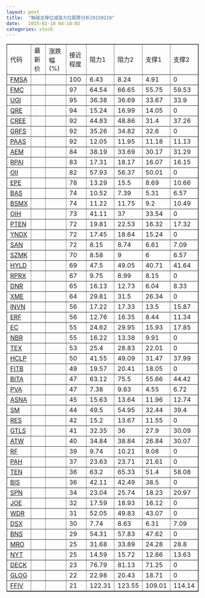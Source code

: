```yaml
---
layout: post
title:  "触碰支撑位或阻力位股票分析20150218"
date:   2015-02-18 04:18:02
categories: stock
---
```

<script type="text/javascript">
var stockList = []
stockList.push('gb_fmsa');
stockList.push('gb_fmc');
stockList.push('gb_ugi');
stockList.push('gb_qre');
stockList.push('gb_cree');
stockList.push('gb_grfs');
stockList.push('gb_paas');
stockList.push('gb_aem');
stockList.push('gb_rpai');
stockList.push('gb_oii');
stockList.push('gb_epe');
stockList.push('gb_bas');
stockList.push('gb_bsmx');
stockList.push('gb_oih');
stockList.push('gb_pten');
stockList.push('gb_yndx');
stockList.push('gb_san');
stockList.push('gb_szmk');
stockList.push('gb_hyld');
stockList.push('gb_rprx');
stockList.push('gb_dnr');
stockList.push('gb_xme');
stockList.push('gb_invn');
stockList.push('gb_erf');
stockList.push('gb_ec');
stockList.push('gb_nbr');
stockList.push('gb_tex');
stockList.push('gb_hclp');
stockList.push('gb_fitb');
stockList.push('gb_bita');
stockList.push('gb_pva');
stockList.push('gb_asna');
stockList.push('gb_sm');
stockList.push('gb_res');
stockList.push('gb_gtls');
stockList.push('gb_atw');
stockList.push('gb_rf');
stockList.push('gb_pah');
stockList.push('gb_ten');
stockList.push('gb_bis');
stockList.push('gb_spn');
stockList.push('gb_joe');
stockList.push('gb_wdr');
stockList.push('gb_dsx');
stockList.push('gb_bns');
stockList.push('gb_mro');
stockList.push('gb_nyt');
stockList.push('gb_deck');
stockList.push('gb_glog');
stockList.push('gb_ffiv');
</script>
<table border="1">
 <tr>
 <td>代码</td>
 <td>最新价</td>
 <td>涨跌幅(%)</td>
 <td>接近程度</td>
 <td>阻力1</td>
 <td>阻力2</td>
 <td>支撑1</td>
 <td>支撑2</td>
</tr>
  <tr id="fmsa" class="red">
  <td><a href="http://stock.finance.sina.com.cn/usstock/quotes/FMSA.html" target="_blank">FMSA</a></td><td></td><td></td><td>100</td><td>6.43</td><td>8.24</td><td>4.91</td><td>0</td></tr>
  <tr id="fmc" class="red">
  <td><a href="http://stock.finance.sina.com.cn/usstock/quotes/FMC.html" target="_blank">FMC</a></td><td></td><td></td><td>97</td><td>64.54</td><td>66.65</td><td>55.75</td><td>59.53</td></tr>
  <tr id="ugi" class="green">
  <td><a href="http://stock.finance.sina.com.cn/usstock/quotes/UGI.html" target="_blank">UGI</a></td><td></td><td></td><td>95</td><td>36.38</td><td>36.69</td><td>33.67</td><td>33.9</td></tr>
  <tr id="qre" class="red">
  <td><a href="http://stock.finance.sina.com.cn/usstock/quotes/QRE.html" target="_blank">QRE</a></td><td></td><td></td><td>94</td><td>15.24</td><td>16.99</td><td>14.05</td><td>0</td></tr>
  <tr id="cree" class="green">
  <td><a href="http://stock.finance.sina.com.cn/usstock/quotes/CREE.html" target="_blank">CREE</a></td><td></td><td></td><td>92</td><td>44.83</td><td>48.86</td><td>31.4</td><td>37.26</td></tr>
  <tr id="grfs" class="green">
  <td><a href="http://stock.finance.sina.com.cn/usstock/quotes/GRFS.html" target="_blank">GRFS</a></td><td></td><td></td><td>92</td><td>35.26</td><td>34.82</td><td>32.6</td><td>0</td></tr>
  <tr id="paas" class="green">
  <td><a href="http://stock.finance.sina.com.cn/usstock/quotes/PAAS.html" target="_blank">PAAS</a></td><td></td><td></td><td>92</td><td>12.05</td><td>11.95</td><td>11.18</td><td>11.13</td></tr>
  <tr id="aem" class="green">
  <td><a href="http://stock.finance.sina.com.cn/usstock/quotes/AEM.html" target="_blank">AEM</a></td><td></td><td></td><td>84</td><td>38.19</td><td>33.69</td><td>30.17</td><td>31.29</td></tr>
  <tr id="rpai" class="red">
  <td><a href="http://stock.finance.sina.com.cn/usstock/quotes/RPAI.html" target="_blank">RPAI</a></td><td></td><td></td><td>83</td><td>17.31</td><td>18.17</td><td>16.07</td><td>16.15</td></tr>
  <tr id="oii" class="green">
  <td><a href="http://stock.finance.sina.com.cn/usstock/quotes/OII.html" target="_blank">OII</a></td><td></td><td></td><td>82</td><td>57.93</td><td>56.37</td><td>50.01</td><td>0</td></tr>
  <tr id="epe" class="red">
  <td><a href="http://stock.finance.sina.com.cn/usstock/quotes/EPE.html" target="_blank">EPE</a></td><td></td><td></td><td>78</td><td>13.29</td><td>15.5</td><td>8.69</td><td>10.66</td></tr>
  <tr id="bas" class="red">
  <td><a href="http://stock.finance.sina.com.cn/usstock/quotes/BAS.html" target="_blank">BAS</a></td><td></td><td></td><td>74</td><td>10.52</td><td>7.39</td><td>5.31</td><td>6.57</td></tr>
  <tr id="bsmx" class="red">
  <td><a href="http://stock.finance.sina.com.cn/usstock/quotes/BSMX.html" target="_blank">BSMX</a></td><td></td><td></td><td>74</td><td>11.22</td><td>11.75</td><td>9.2</td><td>10.49</td></tr>
  <tr id="oih" class="red">
  <td><a href="http://stock.finance.sina.com.cn/usstock/quotes/OIH.html" target="_blank">OIH</a></td><td></td><td></td><td>73</td><td>41.11</td><td>37</td><td>33.54</td><td>0</td></tr>
  <tr id="pten" class="green">
  <td><a href="http://stock.finance.sina.com.cn/usstock/quotes/PTEN.html" target="_blank">PTEN</a></td><td></td><td></td><td>72</td><td>19.81</td><td>22.53</td><td>16.32</td><td>17.32</td></tr>
  <tr id="yndx" class="red">
  <td><a href="http://stock.finance.sina.com.cn/usstock/quotes/YNDX.html" target="_blank">YNDX</a></td><td></td><td></td><td>72</td><td>17.45</td><td>18.64</td><td>15.24</td><td>0</td></tr>
  <tr id="san" class="green">
  <td><a href="http://stock.finance.sina.com.cn/usstock/quotes/SAN.html" target="_blank">SAN</a></td><td></td><td></td><td>72</td><td>8.15</td><td>8.74</td><td>6.61</td><td>7.09</td></tr>
  <tr id="szmk" class="green">
  <td><a href="http://stock.finance.sina.com.cn/usstock/quotes/SZMK.html" target="_blank">SZMK</a></td><td></td><td></td><td>70</td><td>8.58</td><td>9</td><td>6</td><td>6.57</td></tr>
  <tr id="hyld" class="green">
  <td><a href="http://stock.finance.sina.com.cn/usstock/quotes/HYLD.html" target="_blank">HYLD</a></td><td></td><td></td><td>69</td><td>47.5</td><td>49.05</td><td>40.71</td><td>41.64</td></tr>
  <tr id="rprx" class="red">
  <td><a href="http://stock.finance.sina.com.cn/usstock/quotes/RPRX.html" target="_blank">RPRX</a></td><td></td><td></td><td>67</td><td>9.75</td><td>8.99</td><td>8.15</td><td>0</td></tr>
  <tr id="dnr" class="green">
  <td><a href="http://stock.finance.sina.com.cn/usstock/quotes/DNR.html" target="_blank">DNR</a></td><td></td><td></td><td>65</td><td>16.13</td><td>12.73</td><td>6.04</td><td>8.33</td></tr>
  <tr id="xme" class="red">
  <td><a href="http://stock.finance.sina.com.cn/usstock/quotes/XME.html" target="_blank">XME</a></td><td></td><td></td><td>64</td><td>29.81</td><td>31.5</td><td>26.34</td><td>0</td></tr>
  <tr id="invn" class="green">
  <td><a href="http://stock.finance.sina.com.cn/usstock/quotes/INVN.html" target="_blank">INVN</a></td><td></td><td></td><td>56</td><td>17.22</td><td>17.33</td><td>13.5</td><td>15.87</td></tr>
  <tr id="erf" class="green">
  <td><a href="http://stock.finance.sina.com.cn/usstock/quotes/ERF.html" target="_blank">ERF</a></td><td></td><td></td><td>56</td><td>12.76</td><td>16.35</td><td>8.44</td><td>11.34</td></tr>
  <tr id="ec" class="green">
  <td><a href="http://stock.finance.sina.com.cn/usstock/quotes/EC.html" target="_blank">EC</a></td><td></td><td></td><td>55</td><td>24.62</td><td>29.95</td><td>15.93</td><td>17.85</td></tr>
  <tr id="nbr" class="red">
  <td><a href="http://stock.finance.sina.com.cn/usstock/quotes/NBR.html" target="_blank">NBR</a></td><td></td><td></td><td>55</td><td>16.22</td><td>13.38</td><td>9.91</td><td>0</td></tr>
  <tr id="tex" class="green">
  <td><a href="http://stock.finance.sina.com.cn/usstock/quotes/TEX.html" target="_blank">TEX</a></td><td></td><td></td><td>53</td><td>25.4</td><td>28.83</td><td>22.01</td><td>0</td></tr>
  <tr id="hclp" class="green">
  <td><a href="http://stock.finance.sina.com.cn/usstock/quotes/HCLP.html" target="_blank">HCLP</a></td><td></td><td></td><td>50</td><td>41.55</td><td>49.09</td><td>31.47</td><td>37.99</td></tr>
  <tr id="fitb" class="red">
  <td><a href="http://stock.finance.sina.com.cn/usstock/quotes/FITB.html" target="_blank">FITB</a></td><td></td><td></td><td>49</td><td>19.57</td><td>20.41</td><td>18.05</td><td>0</td></tr>
  <tr id="bita" class="red">
  <td><a href="http://stock.finance.sina.com.cn/usstock/quotes/BITA.html" target="_blank">BITA</a></td><td></td><td></td><td>47</td><td>63.12</td><td>75.5</td><td>55.66</td><td>44.42</td></tr>
  <tr id="pva" class="red">
  <td><a href="http://stock.finance.sina.com.cn/usstock/quotes/PVA.html" target="_blank">PVA</a></td><td></td><td></td><td>47</td><td>7.38</td><td>9.63</td><td>4.55</td><td>6.72</td></tr>
  <tr id="asna" class="green">
  <td><a href="http://stock.finance.sina.com.cn/usstock/quotes/ASNA.html" target="_blank">ASNA</a></td><td></td><td></td><td>45</td><td>15.63</td><td>13.64</td><td>11.96</td><td>12.74</td></tr>
  <tr id="sm" class="green">
  <td><a href="http://stock.finance.sina.com.cn/usstock/quotes/SM.html" target="_blank">SM</a></td><td></td><td></td><td>44</td><td>49.5</td><td>54.95</td><td>32.44</td><td>39.4</td></tr>
  <tr id="res" class="green">
  <td><a href="http://stock.finance.sina.com.cn/usstock/quotes/RES.html" target="_blank">RES</a></td><td></td><td></td><td>42</td><td>15.2</td><td>13.67</td><td>11.55</td><td>0</td></tr>
  <tr id="gtls" class="red">
  <td><a href="http://stock.finance.sina.com.cn/usstock/quotes/GTLS.html" target="_blank">GTLS</a></td><td></td><td></td><td>41</td><td>32.35</td><td>36</td><td>27.9</td><td>30.09</td></tr>
  <tr id="atw" class="red">
  <td><a href="http://stock.finance.sina.com.cn/usstock/quotes/ATW.html" target="_blank">ATW</a></td><td></td><td></td><td>40</td><td>34.84</td><td>38.84</td><td>26.84</td><td>30.07</td></tr>
  <tr id="rf" class="red">
  <td><a href="http://stock.finance.sina.com.cn/usstock/quotes/RF.html" target="_blank">RF</a></td><td></td><td></td><td>39</td><td>9.74</td><td>10.21</td><td>9.08</td><td>0</td></tr>
  <tr id="pah" class="red">
  <td><a href="http://stock.finance.sina.com.cn/usstock/quotes/PAH.html" target="_blank">PAH</a></td><td></td><td></td><td>37</td><td>23.63</td><td>23.71</td><td>21.61</td><td>0</td></tr>
  <tr id="ten" class="green">
  <td><a href="http://stock.finance.sina.com.cn/usstock/quotes/TEN.html" target="_blank">TEN</a></td><td></td><td></td><td>36</td><td>63.2</td><td>65.33</td><td>51.4</td><td>58.08</td></tr>
  <tr id="bis" class="green">
  <td><a href="http://stock.finance.sina.com.cn/usstock/quotes/BIS.html" target="_blank">BIS</a></td><td></td><td></td><td>36</td><td>42.11</td><td>42.49</td><td>38.5</td><td>0</td></tr>
  <tr id="spn" class="green">
  <td><a href="http://stock.finance.sina.com.cn/usstock/quotes/SPN.html" target="_blank">SPN</a></td><td></td><td></td><td>34</td><td>23.04</td><td>25.74</td><td>18.23</td><td>20.97</td></tr>
  <tr id="joe" class="red">
  <td><a href="http://stock.finance.sina.com.cn/usstock/quotes/JOE.html" target="_blank">JOE</a></td><td></td><td></td><td>32</td><td>17.59</td><td>18.93</td><td>16.12</td><td>0</td></tr>
  <tr id="wdr" class="green">
  <td><a href="http://stock.finance.sina.com.cn/usstock/quotes/WDR.html" target="_blank">WDR</a></td><td></td><td></td><td>31</td><td>52.05</td><td>49.83</td><td>43.07</td><td>0</td></tr>
  <tr id="dsx" class="green">
  <td><a href="http://stock.finance.sina.com.cn/usstock/quotes/DSX.html" target="_blank">DSX</a></td><td></td><td></td><td>30</td><td>7.74</td><td>8.63</td><td>6.31</td><td>7.09</td></tr>
  <tr id="bns" class="green">
  <td><a href="http://stock.finance.sina.com.cn/usstock/quotes/BNS.html" target="_blank">BNS</a></td><td></td><td></td><td>29</td><td>54.31</td><td>57.83</td><td>47.62</td><td>0</td></tr>
  <tr id="mro" class="green">
  <td><a href="http://stock.finance.sina.com.cn/usstock/quotes/MRO.html" target="_blank">MRO</a></td><td></td><td></td><td>25</td><td>31.68</td><td>33.89</td><td>24.28</td><td>28.8</td></tr>
  <tr id="nyt" class="red">
  <td><a href="http://stock.finance.sina.com.cn/usstock/quotes/NYT.html" target="_blank">NYT</a></td><td></td><td></td><td>25</td><td>14.59</td><td>15.72</td><td>12.66</td><td>13.63</td></tr>
  <tr id="deck" class="red">
  <td><a href="http://stock.finance.sina.com.cn/usstock/quotes/DECK.html" target="_blank">DECK</a></td><td></td><td></td><td>23</td><td>76.79</td><td>81.13</td><td>71.25</td><td>0</td></tr>
  <tr id="glog" class="red">
  <td><a href="http://stock.finance.sina.com.cn/usstock/quotes/GLOG.html" target="_blank">GLOG</a></td><td></td><td></td><td>22</td><td>22.98</td><td>20.43</td><td>18.71</td><td>0</td></tr>
  <tr id="ffiv" class="green">
  <td><a href="http://stock.finance.sina.com.cn/usstock/quotes/FFIV.html" target="_blank">FFIV</a></td><td></td><td></td><td>21</td><td>122.31</td><td>123.55</td><td>109.01</td><td>114.14</td></tr>
</table>
